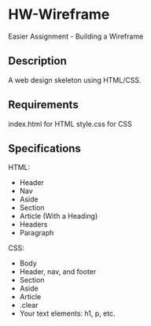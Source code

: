 # HW-Wireframe
Easier Assignment - Building a Wireframe

## Description
A web design skeleton using HTML/CSS.

## Requirements
index.html for HTML
style.css for CSS

## Specifications
HTML:
  - Header
  - Nav
  - Aside
  - Section
  - Article (With a Heading)
  - Headers
  - Paragraph
  
CSS: 
  - Body
  - Header, nav, and footer
  - Section
  - Aside
  - Article
  - .clear
  - Your text elements: h1, p, etc.
